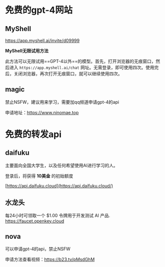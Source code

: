 # 免费的gpt-4网站

## MyShell

https://app.myshell.ai/invite/d09999

**MyShell无限试用方法**

此方法可以无限试用==GPT-4以外==的模型。首先，打开浏览器的无痕窗口，然后进入 `https://app.myshell.ai/chat` 网址。无需登录，即可使用四次。使用完后，关闭浏览器，再次打开无痕窗口，就可以继续使用四次。

## magic

禁止NSFW，建议用来学习，需要加qq频道申请gpt-4的api

申请地址：https://www.ninomae.top

# 免费的转发api

## daifuku

主要面向全国大学生，以及任何希望使用AI进行学习的人。

登录后，将获得 **10美金** 的初始额度

[https://api.daifuku.cloud](https://api.daifuku.cloud/)

## 水龙头

每24小时可领取一个 $1.00 令牌用于开发测试 AI 产品.
https://faucet.openkey.cloud

## nova

可以申请gpt-4的api，禁止NSFW

申请方法查看视频：https://b23.tv/pMsdGhM
